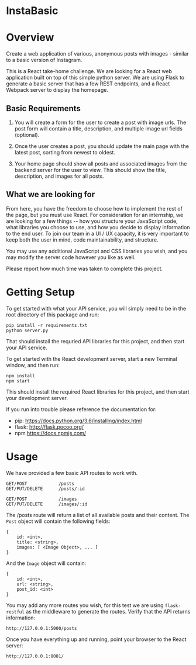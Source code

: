 # InstaBasic

Overview
===============

Create a web application of various, anonymous posts with images - similar to a basic version of Instagram.

This is a React take-home challenge.  We are looking for a React web application built on top of this simple python server.  We are using Flask to generate a basic server that has a few REST endpoints, and a React Webpack server to display the homepage.


Basic Requirements
---------------

1. You will create a form for the user to create a post with image urls. The post form will contain a title, description, and multiple image url fields (optional).

2. Once the user creates a post, you should update the main page with the latest post, sorting from newest to oldest.

3. Your home page should show all posts and associated images from the backend server for the user to view.  This should show the title, description, and images for all posts.


What we are looking for
---------------

From here, you have the freedom to choose how to implement the rest of the page, but you must use React.  For consideration for an internship, we are looking for a few things -- how you structure your JavaScript code, what libraries you choose to use, and how you decide to display information to the end user.  To join our team in a UI / UX capacity, it is very important to keep both the user in mind, code maintainability, and structure.

You may use any additional JavaScript and CSS libraries you wish, and you may modify the server code however you like as well.

Please report how much time was taken to complete this project.


Getting Setup
===============

To get started with what your API service, you will simply need to be in the root directory of this package and run:

    pip install -r requirements.txt
    python server.py

That should install the requried API libraries for this project, and then start your API service.

To get started with the React development server, start a new Terminal window, and then run:

    npm install
    npm start

This should install the required React libraries for this project, and then start your development server.

If you run into trouble please reference the documentation for:

* pip: https://docs.python.org/3.6/installing/index.html
* flask: http://flask.pocoo.org/
* npm https://docs.npmjs.com/

Usage
==============

We have provided a few basic API routes to work with.

    GET/POST            /posts
    GET/PUT/DELETE      /posts/:id

    GET/POST            /images
    GET/PUT/DELETE      /images/:id


The /posts route will return a list of all available posts and their content.  The `Post` object will contain
the following fields:

    {
        id: <int>,
        title: <string>,
        images: [ <Image Object>, ... ]
    }

And the `Image` object will contain:

    {
        id: <int>,
        url: <string>,
        post_id: <int>
    }

You may add any more routes you wish, for this test we are using `flask-restful` as the middleware to generate the routes. Verify that the API returns information:

    http://127.0.0.1:5000/posts

Once you have everything up and running, point your browser to the React server:

    http://127.0.0.1:8081/
